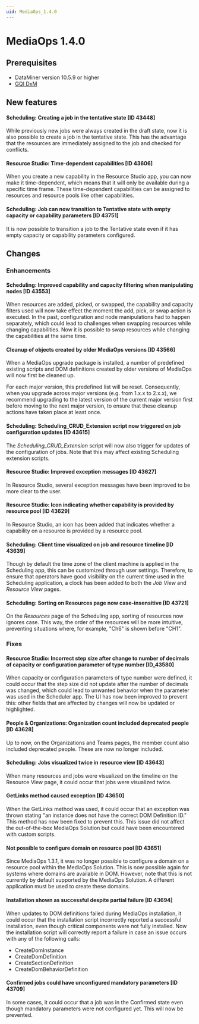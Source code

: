 ```yaml
---
uid: MediaOps_1.4.0
---
```


# MediaOps 1.4.0

## Prerequisites

* DataMiner version 10.5.9 or higher
* [GQI DxM](xref:GQI_DxM)

## New features

#### Scheduling: Creating a job in the tentative state [ID 43448]

While previously new jobs were always created in the draft state, now it is also possible to create a job in the tentative state. This has the advantage that the resources are immediately assigned to the job and checked for conflicts.

#### Resource Studio: Time-dependent capabilities [ID 43606]

When you create a new capability in the Resource Studio app, you can now make it time-dependent, which means that it will only be available during a specific time frame. These time-dependent capabilities can be assigned to resources and resource pools like other capabilities.

#### Scheduling: Job can now transition to Tentative state with empty capacity or capability parameters [ID 43751]

It is now possible to transition a job to the Tentative state even if it has empty capacity or capability parameters configured.

## Changes

### Enhancements

#### Scheduling: Improved capability and capacity filtering when manipulating nodes [ID 43553]

When resources are added, picked, or swapped, the capability and capacity filters used will now take effect the moment the add, pick, or swap action is executed. In the past, configuration and node manipulations had to happen separately, which could lead to challenges when swapping resources while changing capabilities. Now it is possible to swap resources while changing the capabilities at the same time.

#### Cleanup of objects created by older MediaOps versions [ID 43566]

When a MediaOps upgrade package is installed, a number of predefined existing scripts and DOM definitions created by older versions of MediaOps will now first be cleaned up.

For each major version, this predefined list will be reset. Consequently, when you upgrade across major versions (e.g. from 1.x.x to 2.x.x), we recommend upgrading to the latest version of the current major version first before moving to the next major version, to ensure that these cleanup actions have taken place at least once.

#### Scheduling: Scheduling_CRUD_Extension script now triggered on job configuration updates [ID 43615]

The *Scheduling_CRUD_Extension* script will now also trigger for updates of the configuration of jobs. Note that this may affect existing Scheduling extension scripts.

#### Resource Studio: Improved exception messages [ID 43627]

In Resource Studio, several exception messages have been improved to be more clear to the user.

#### Resource Studio: Icon indicating whether capability is provided by resource pool [ID 43629]

In Resource Studio, an icon has been added that indicates whether a capability on a resource is provided by a resource pool.

#### Scheduling: Client time visualized on job and resource timeline [ID 43639]

Though by default the time zone of the client machine is applied in the Scheduling app, this can be customized through user settings. Therefore, to ensure that operators have good visibility on the current time used in the Scheduling application, a clock has been added to both the *Job View* and *Resource View* pages.

#### Scheduling: Sorting on Resources page now case-insensitive [ID 43721]

On the *Resources* page of the Scheduling app, sorting of resources now ignores case. This way, the order of the resources will be more intuitive, preventing situations where, for example, "Ch6" is shown before "CH1".

### Fixes

#### Resource Studio: Incorrect step size after change to number of decimals of capacity or configuration parameter of type number [ID_43580]

When capacity or configuration parameters of type number were defined, it could occur that the step size did not update after the number of decimals was changed, which could lead to unwanted behavior when the parameter was used in the Scheduler app. The UI has now been improved to prevent this: other fields that are affected by changes will now be updated or highlighted.

#### People & Organizations: Organization count included deprecated people [ID 43628]

Up to now, on the Organizations and Teams pages, the member count also included deprecated people. These are now no longer included.

#### Scheduling: Jobs visualized twice in resource view [ID 43643]

When many resources and jobs were visualized on the timeline on the Resource View page, it could occur that jobs were visualized twice.

#### GetLinks method caused exception [ID 43650]

When the GetLinks method was used, it could occur that an exception was thrown stating "an instance does not have the correct DOM Definition ID." This method has now been fixed to prevent this. This issue did not affect the out-of-the-box MediaOps Solution but could have been encountered with custom scripts.

#### Not possible to configure domain on resource pool [ID 43651]

Since MediaOps 1.3.1, it was no longer possible to configure a domain on a resource pool within the MediaOps Solution. This is now possible again for systems where domains are available in DOM. However, note that this is not currently by default supported by the MediaOps Solution. A different application must be used to create these domains.

#### Installation shown as successful despite partial failure [ID 43694]

When updates to DOM definitions failed during MediaOps installation, it could occur that the installation script incorrectly reported a successful installation, even though critical components were not fully installed. Now the installation script will correctly report a failure in case an issue occurs with any of the following calls:

- CreateDomInstance
- CreateDomDefinition
- CreateSectionDefinition
- CreateDomBehaviorDefinition

#### Confirmed jobs could have unconfigured mandatory parameters [ID 43709]

In some cases, it could occur that a job was in the Confirmed state even though mandatory parameters were not configured yet. This will now be prevented.
